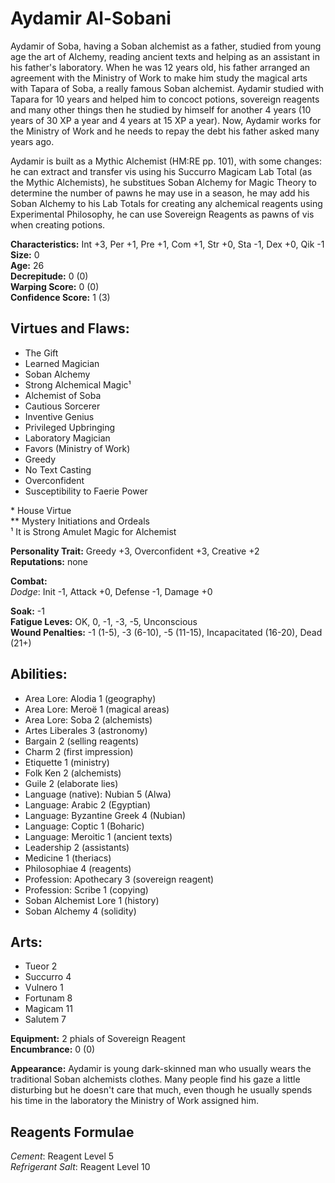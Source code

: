 # Aydamir Al-Sobani

Aydamir of Soba, having a Soban alchemist as a father, studied from young age the art of Alchemy, reading ancient texts and helping as an assistant in his father's laboratory. When he was 12 years old, his father arranged an agreement with the Ministry of Work to make him study the magical arts with Tapara of Soba, a really famous Soban alchemist. Aydamir studied with Tapara for 10 years and helped him to concoct potions, sovereign reagents and many other things then he studied by himself for another 4 years (10 years of 30 XP a year and 4 years at 15 XP a year). Now, Aydamir works for the Ministry of Work and he needs to repay the debt his father asked many years ago.

Aydamir is built as a Mythic Alchemist (HM:RE pp. 101), with some changes: he can extract and transfer vis using his Succurro Magicam Lab Total (as the Mythic Alchemists), he substitues Soban Alchemy for Magic Theory to determine the number of pawns he may use in a season, he may add his Soban Alchemy to his Lab Totals for creating any alchemical reagents using Experimental Philosophy, he can use Sovereign Reagents as pawns of vis when creating potions.

**Characteristics:** Int +3, Per +1, Pre +1, Com +1, Str +0, Sta -1, Dex +0, Qik -1  
**Size:** 0  
**Age:** 26  
**Decrepitude:** 0 (0)  
**Warping Score:** 0 (0)  
**Confidence Score:** 1 (3)

## Virtues and Flaws:

- The Gift
- Learned Magician
- Soban Alchemy
- Strong Alchemical Magic¹
- Alchemist of Soba
- Cautious Sorcerer
- Inventive Genius
- Privileged Upbringing
- Laboratory Magician
- Favors (Ministry of Work)
- Greedy
- No Text Casting
- Overconfident
- Susceptibility to Faerie Power

\* House Virtue  
** Mystery Initiations and Ordeals  
¹ It is Strong Amulet Magic for Alchemist

**Personality Trait:** Greedy +3, Overconfident +3, Creative +2  
**Reputations:** none

**Combat:**  
*Dodge*: Init -1, Attack +0, Defense -1, Damage +0                                                                                                    

**Soak:** -1  
**Fatigue Leves:** OK, 0, -1, -3, -5, Unconscious  
**Wound Penalties:** -1 (1-5), -3 (6-10), -5 (11-15), Incapacitated (16-20), Dead (21+)

## Abilities:

+ Area Lore: Alodia 1 (geography)
+ Area Lore: Meroë 1 (magical areas)
+ Area Lore: Soba 2 (alchemists)
+ Artes Liberales 3 (astronomy)
+ Bargain 2 (selling reagents)
+ Charm 2 (first impression)
+ Etiquette 1 (ministry)
+ Folk Ken 2 (alchemists)
+ Guile 2 (elaborate lies)
+ Language (native): Nubian 5 (Alwa)
+ Language: Arabic 2 (Egyptian)
+ Language: Byzantine Greek 4 (Nubian)
+ Language: Coptic 1 (Boharic)
+ Language: Meroitic 1 (ancient texts)
+ Leadership 2 (assistants)
+ Medicine 1 (theriacs)
+ Philosophiae 4 (reagents)
+ Profession: Apothecary 3 (sovereign reagent)
+ Profession: Scribe 1 (copying)
+ Soban Alchemist Lore 1 (history)
+ Soban Alchemy 4 (solidity)

## Arts:

+ Tueor 2
+ Succurro 4
+ Vulnero 1
+ Fortunam 8
+ Magicam 11
+ Salutem 7

**Equipment:** 2 phials of Sovereign Reagent  
**Encumbrance:** 0 (0)

**Appearance:** Aydamir is young dark-skinned man who usually wears the traditional Soban alchemists clothes. Many people find his gaze a little disturbing but he doesn't care that much, even though he usually spends his time in the laboratory the Ministry of Work assigned him.

## Reagents Formulae

*Cement*: Reagent Level 5  
*Refrigerant Salt*: Reagent Level 10  

